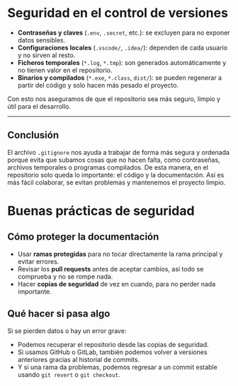 # Seguridad en el control de versiones

* **Contraseñas y claves** (`.env`, `.secret`, etc.): se excluyen para no exponer datos sensibles.
* **Configuraciones locales** (`.vscode/`, `.idea/`): dependen de cada usuario y no sirven al resto.
* **Ficheros temporales** (`*.log`, `*.tmp`): son generados automáticamente y no tienen valor en el repositorio.
* **Binarios y compilados** (`*.exe`, `*.class`, `dist/`): se pueden regenerar a partir del código y solo hacen más pesado el proyecto.

Con esto nos aseguramos de que el repositorio sea más seguro, limpio y útil para el desarrollo.


---

## Conclusión

El archivo `.gitignore` nos ayuda a trabajar de forma más segura y ordenada porque evita que subamos cosas que no hacen falta, como contraseñas, archivos temporales o programas compilados. De esta manera, en el repositorio solo queda lo importante: el código y la documentación. Así es más fácil colaborar, se evitan problemas y mantenemos el proyecto limpio.



# Buenas prácticas de seguridad


## Cómo proteger la documentación

- Usar **ramas protegidas** para no tocar directamente la rama principal y evitar errores.  
- Revisar los **pull requests** antes de aceptar cambios, así todo se comprueba y no se rompe nada.  
- Hacer **copias de seguridad** de vez en cuando, para no perder nada importante.

## Qué hacer si pasa algo

Si se pierden datos o hay un error grave:  

- Podemos recuperar el repositorio desde las copias de seguridad.  
- Si usamos GitHub o GitLab, también podemos volver a versiones anteriores gracias al historial de commits.  
- Y si una rama da problemas, podemos regresar a un commit estable usando `git revert` o `git checkout`.

